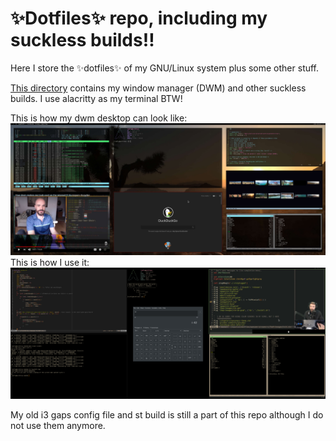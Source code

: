 <!Dit is de ~/README.md file voor mijn dotfile bare Github repo/>
# :sparkles:Dotfiles:sparkles: repo, including my suckless builds:bangbang:
Here I store the :sparkles:dotfiles:sparkles: of my GNU/Linux system plus some 
other stuff.

[This directory](https://github.com/Prutserdt/dotfiles/tree/master/suckless) 
contains my window manager (DWM) and other suckless builds. I use alacritty as
my terminal BTW! 

This is how my dwm desktop can look like:
![full rice](dwm.jpg)
This is how I use it:
![productivity](dwm2.jpg)

My old i3 gaps config file and st build is still a part of this repo although I 
do not use them anymore.

